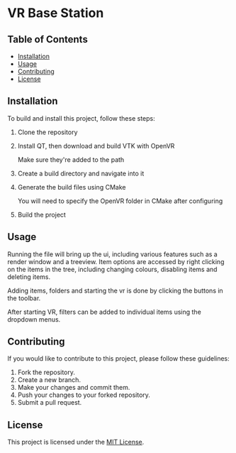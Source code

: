 # VR Base Station

## Table of Contents

- [Installation](#installation)
- [Usage](#usage)
- [Contributing](#contributing)
- [License](#license)

## Installation

To build and install this project, follow these steps:

1. Clone the repository

2. Install QT, then download and build VTK with OpenVR

   Make sure they're added to the path

3. Create a build directory and navigate into it

4. Generate the build files using CMake

   You will need to specify the OpenVR folder in CMake after configuring

5. Build the project

## Usage

Running the file will bring up the ui, including various features such as a render window and a treeview.
Item options are accessed by right clicking on the items in the tree, including changing colours, disabling items and deleting items.

Adding items, folders and starting the vr is done by clicking the buttons in the toolbar.

After starting VR, filters can be added to individual items using the dropdown menus.

## Contributing

If you would like to contribute to this project, please follow these guidelines:

1. Fork the repository.
2. Create a new branch.
3. Make your changes and commit them.
4. Push your changes to your forked repository.
5. Submit a pull request.

## License

This project is licensed under the [MIT License](LICENSE).
